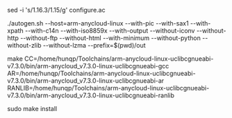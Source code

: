 sed -i 's/1.16.3/1.15/g' configure.ac

./autogen.sh --host=arm-anycloud-linux --with-pic --with-sax1 --with-xpath --with-c14n --with-iso8859x --with-output --without-iconv --without-http --without-ftp --without-html --with-minimum --without-python --without-zlib --without-lzma --prefix=$(pwd)/out

make CC=/home/hunqp/Toolchains/arm-anycloud-linux-uclibcgnueabi-v7.3.0/bin/arm-anycloud_v7.3.0-linux-uclibcgnueabi-gcc AR=/home/hunqp/Toolchains/arm-anycloud-linux-uclibcgnueabi-v7.3.0/bin/arm-anycloud_v7.3.0-linux-uclibcgnueabi-ar RANLIB=/home/hunqp/Toolchains/arm-anycloud-linux-uclibcgnueabi-v7.3.0/bin/arm-anycloud_v7.3.0-linux-uclibcgnueabi-ranlib


sudo make install

